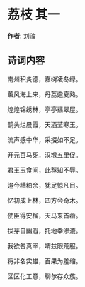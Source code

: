 # 荔枝  其一

**作者**: 刘攽

## 诗词内容

南州积炎德，嘉树凌冬绿。

薰风海上来，丹荔逾夏熟。

煌煌锦绣林，亭亭翡翠屋。

鹊头烂晨霞，天酒莹寒玉。

流声感中华，采掇如不足。

开元百马死，汉堠五里促。

君王玉食间，此荐知不辱。

迨今糟粕余，犹足惊凡目。

忆初成上林，四方会奇木。

使臣得安榴，天马来首蓿。

拔芽自幽遐，托地幸渗漉。

我欲咎真宰，喟兹限荒服。

将非名实雄，百果为羞缩。

区区化工意，聊尔存众族。

